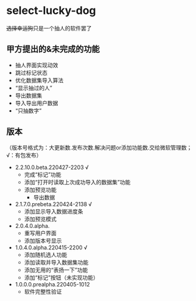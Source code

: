 # **select-lucky-dog**
~~选择幸运狗~~只是一个抽人的软件罢了
## 甲方提出的&未完成的功能
+ 抽人界面实现动效
+ 跳过标记状态
+ 优化数据集导入算法
+ “显示抽过的人”
+ 导出数据集
+ 导入导出用户数据
+ “只抽数字”
## 版本
（版本号格式为：大更新数.发布次数.解决问题or添加功能数.交给微软管理数；√：有包发布）
+ 2.2.10.0.beta.220427-2203 √
  + 完成“标记”功能
  + 添加“打开时读取上次成功导入的数据集”功能
  + 添加预览功能
    + 导出数据
+ 2.1.7.0.prebeta.220424-2138 √
  + 添加显示导入数据进度条
  + 添加预览模式
+ 2.0.4.0.alpha.
  + 重写用户界面
  + 添加版本号显示
+ 1.0.4.0.alpha.220415-2200 √
  + 添加随机选人功能
  + 添加读取并导入数据集功能
  + 添加无用的“表扬一下”功能
  + 添加“标记”按钮（未实现功能）
+ 1.0.0.0.prealpha.220405-1012
  + 软件完整性验证